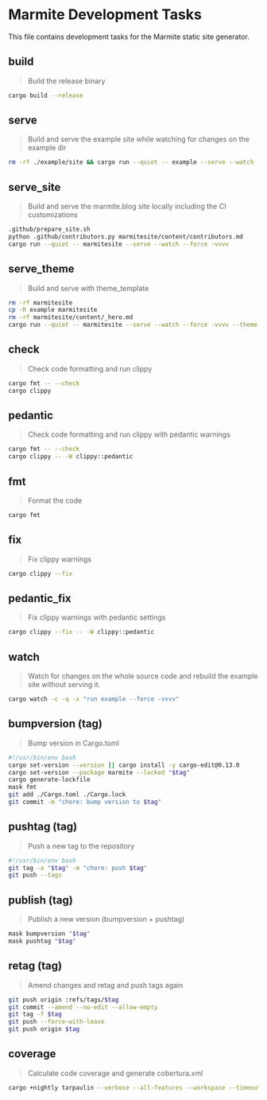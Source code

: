 # Marmite Development Tasks

This file contains development tasks for the Marmite static site generator.

## build

> Build the release binary

~~~bash
cargo build --release
~~~

## serve

> Build and serve the example site while watching for changes on the example dir

~~~bash
rm -rf ./example/site && cargo run --quiet -- example --serve --watch --force -vvvv
~~~

## serve_site

> Build and serve the marmite.blog site locally including the CI customizations

~~~bash
.github/prepare_site.sh
python .github/contributors.py marmitesite/content/contributors.md
cargo run --quiet -- marmitesite --serve --watch --force -vvvv
~~~

## serve_theme

> Build and serve with theme_template

~~~bash
rm -rf marmitesite
cp -R example marmitesite
rm -rf marmitesite/content/_hero.md
cargo run --quiet -- marmitesite --serve --watch --force -vvvv --theme theme_template
~~~

## check

> Check code formatting and run clippy

~~~bash
cargo fmt -- --check
cargo clippy
~~~

## pedantic

> Check code formatting and run clippy with pedantic warnings

~~~bash
cargo fmt -- --check
cargo clippy -- -W clippy::pedantic
~~~

## fmt

> Format the code

~~~bash
cargo fmt
~~~

## fix

> Fix clippy warnings

~~~bash
cargo clippy --fix
~~~

## pedantic_fix

> Fix clippy warnings with pedantic settings

~~~bash
cargo clippy --fix -- -W clippy::pedantic
~~~

## watch

> Watch for changes on the whole source code  and rebuild the example site without serving it.

~~~bash
cargo watch -c -q -x "run example --force -vvvv"
~~~

## bumpversion (tag)

> Bump version in Cargo.toml

~~~bash
#!/usr/bin/env bash
cargo set-version --version || cargo install -y cargo-edit@0.13.0
cargo set-version --package marmite --locked "$tag"
cargo generate-lockfile
mask fmt
git add ./Cargo.toml ./Cargo.lock
git commit -m "chore: bump version to $tag"
~~~

## pushtag (tag)

> Push a new tag to the repository

~~~bash
#!/usr/bin/env bash
git tag -a "$tag" -m "chore: push $tag"
git push --tags
~~~

## publish (tag)

> Publish a new version (bumpversion + pushtag)

~~~bash
mask bumpversion "$tag"
mask pushtag "$tag"
~~~

## retag (tag)

> Amend changes and retag and push tags again

~~~bash
git push origin :refs/tags/$tag
git commit --amend --no-edit --allow-empty
git tag -f $tag
git push --force-with-lease
git push origin $tag
~~~

## coverage

> Calculate code coverage and generate cobertura.xml

~~~bash
cargo +nightly tarpaulin --verbose --all-features --workspace --timeout 120 --out xml
~~~
